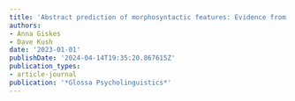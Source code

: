 ```yaml
---
title: 'Abstract prediction of morphosyntactic features: Evidence from Dutch cataphors'
authors:
- Anna Giskes
- Dave Kush
date: '2023-01-01'
publishDate: '2024-04-14T19:35:20.867615Z'
publication_types:
- article-journal
publication: '*Glossa Psycholinguistics*'
---
```

